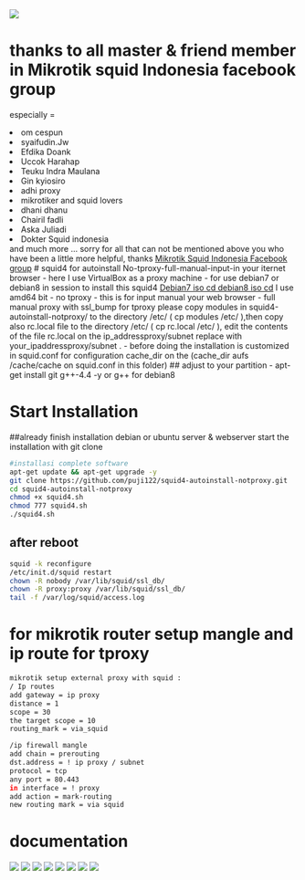 <img src="https://github.com/puji122/squid4-autoinstall-notproxy/blob/master/documentasi/Untitled0.jpg">

# thanks to all master & friend member in Mikrotik squid Indonesia facebook group 
especially =
<li>om cespun</li>
<li>syaifudin.Jw</li>
<li>Efdika Doank</li>
<li>Uccok Harahap</li>
<li>Teuku Indra Maulana</li>
<li>Gin kyiosiro</li>
<li>adhi proxy</li>
<li>mikrotiker and squid lovers</li>
<li>dhani dhanu</li>
<li>Chairil fadli</li>
<li>Aska Juliadi</li>
<li>Dokter Squid indonesia</li>
and much more ... sorry for all that can not be mentioned above you who have been a little more helpful, thanks
<a href = "https://www.facebook.com/groups/Mikrotik.Squid.Indonesia/">Mikrotik Squid Indonesia Facebook group</a>
# squid4 for autoinstall  No-tproxy-full-manual-input-in your iternet browser
- here I use VirtualBox as a proxy machine
- for use debian7 or debian8  in session to install this squid4 <a href="http://cdimage.debian.org/cdimage/archive/7.11.0/amd64/iso-cd/">Debian7 iso cd </a>
<a href = "http://cdimage.debian.org/debian-cd/8.6.0/amd64/iso-cd/">debian8 iso cd</a> I use amd64 bit
- no tproxy - this is for input manual your web browser
- full manual proxy with ssl_bump
 for tproxy please copy  modules in squid4-autoinstall-notproxy/ to the directory /etc/ ( cp modules /etc/ ),then copy also rc.local file to the directory /etc/ ( cp rc.local /etc/ ), edit the contents of the file rc.local on the ip_addressproxy/subnet replace with your_ipaddressproxy/subnet .
- 
before doing the installation is customized in squid.conf for configuration cache_dir
on the (cache_dir aufs /cache/cache on squid.conf in this folder) ## adjust to your partition
- apt-get install git g++-4.4 -y or g++ for debian8
<h1>Start Installation</h1>
##already finish installation debian or ubuntu server & webserver
start the installation with git clone

```bash
#installasi complete software 
apt-get update && apt-get upgrade -y
git clone https://github.com/puji122/squid4-autoinstall-notproxy.git
cd squid4-autoinstall-notproxy
chmod +x squid4.sh
chmod 777 squid4.sh
./squid4.sh
```

## after reboot 
```bash
squid -k reconfigure
/etc/init.d/squid restart
chown -R nobody /var/lib/squid/ssl_db/
chown -R proxy:proxy /var/lib/squid/ssl_db/
tail -f /var/log/squid/access.log
```

# for mikrotik router setup mangle and ip route for tproxy 
```bash
mikrotik setup external proxy with squid :
/ Ip routes
add gateway = ip proxy
distance = 1
scope = 30
the target scope = 10
routing_mark = via_squid

/ip firewall mangle
add chain = prerouting
dst.address = ! ip proxy / subnet
protocol = tcp
any port = 80.443
in interface = ! proxy
add action = mark-routing
new routing mark = via squid
```
<h1>documentation</h1>
<img src="https://github.com/puji122/squid4-autoinstall-notproxy/blob/master/documentasi/Untitled.jpg">
<img src="https://github.com/puji122/squid4-autoinstall-notproxy/blob/master/documentasi/Untitled1.jpg">
<img src="https://github.com/puji122/squid4-autoinstall-notproxy/blob/master/documentasi/Untitled2.jpg">
<img src="https://github.com/puji122/squid4-autoinstall-notproxy/blob/master/documentasi/Untitled3.jpg">
<img src="https://github.com/puji122/squid4-autoinstall-notproxy/blob/master/documentasi/Untitled4.jpg">
<img src="https://github.com/puji122/squid4-autoinstall-notproxy/blob/master/documentasi/Untitled5.jpg">
<img src="https://github.com/puji122/squid4-autoinstall-notproxy/blob/master/documentasi/Untitled6.jpg">
<img src="https://github.com/puji122/squid4-autoinstall-notproxy/blob/master/documentasi/Untitled7.jpg">
